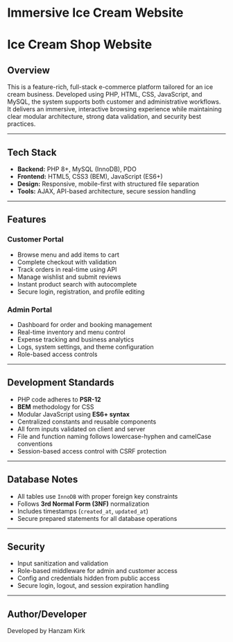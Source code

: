 # Immersive Ice Cream Website

# Ice Cream Shop Website

## Overview
This is a feature-rich, full-stack e-commerce platform tailored for an ice cream business. Developed using PHP, HTML, CSS, JavaScript, and MySQL, the system supports both customer and administrative workflows. It delivers an immersive, interactive browsing experience while maintaining clear modular architecture, strong data validation, and security best practices.

---

## Tech Stack
- **Backend:** PHP 8+, MySQL (InnoDB), PDO
- **Frontend:** HTML5, CSS3 (BEM), JavaScript (ES6+)
- **Design:** Responsive, mobile-first with structured file separation
- **Tools:** AJAX, API-based architecture, secure session handling

---

## Features

### Customer Portal
- Browse menu and add items to cart
- Complete checkout with validation
- Track orders in real-time using API
- Manage wishlist and submit reviews
- Instant product search with autocomplete
- Secure login, registration, and profile editing

### Admin Portal
- Dashboard for order and booking management
- Real-time inventory and menu control
- Expense tracking and business analytics
- Logs, system settings, and theme configuration
- Role-based access controls

---

## Development Standards

- PHP code adheres to **PSR-12**
- **BEM** methodology for CSS
- Modular JavaScript using **ES6+ syntax**
- Centralized constants and reusable components
- All form inputs validated on client and server
- File and function naming follows lowercase-hyphen and camelCase conventions
- Session-based access control with CSRF protection

---

## Database Notes

- All tables use `InnoDB` with proper foreign key constraints
- Follows **3rd Normal Form (3NF)** normalization
- Includes timestamps (`created_at`, `updated_at`)
- Secure prepared statements for all database operations

---

## Security

- Input sanitization and validation
- Role-based middleware for admin and customer access
- Config and credentials hidden from public access
- Secure login, logout, and session expiration handling

---

## Author/Developer

Developed by Hanzam Kirk 


